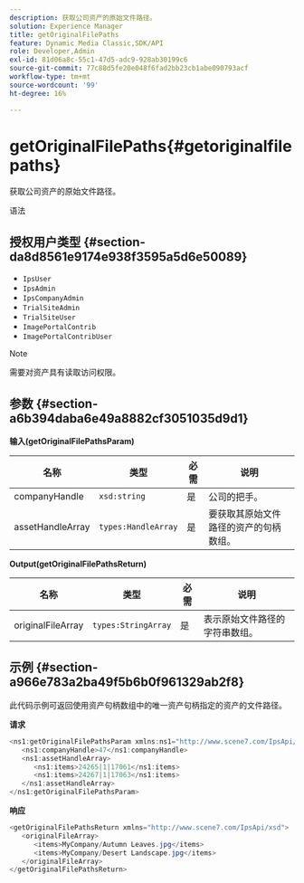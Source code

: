 ```yaml
---
description: 获取公司资产的原始文件路径。
solution: Experience Manager
title: getOriginalFilePaths
feature: Dynamic Media Classic,SDK/API
role: Developer,Admin
exl-id: 81d06a8c-55c1-47d5-adc9-928ab30199c6
source-git-commit: 77c88d5fe20e048f6fad2bb23cb1abe090793acf
workflow-type: tm+mt
source-wordcount: '99'
ht-degree: 16%

---
```


# getOriginalFilePaths{#getoriginalfilepaths}

获取公司资产的原始文件路径。

语法

## 授权用户类型 {#section-da8d8561e9174e938f3595a5d6e50089}

* `IpsUser`
* `IpsAdmin`
* `IpsCompanyAdmin`
* `TrialSiteAdmin`
* `TrialSiteUser`
* `ImagePortalContrib`
* `ImagePortalContribUser`

>[!NOTE]
>
>需要对资产具有读取访问权限。

## 参数 {#section-a6b394daba6e49a8882cf3051035d9d1}

**输入(getOriginalFilePathsParam)**

| 名称 | 类型 | 必需 | 说明 |
|---|---|---|---|
| companyHandle | `xsd:string` | 是 | 公司的把手。 |
| assetHandleArray | `types:HandleArray` | 是 | 要获取其原始文件路径的资产的句柄数组。 |

**Output(getOriginalFilePathsReturn)**

| 名称 | 类型 | 必需 | 说明 |
|---|---|---|---|
| originalFileArray | `types:StringArray` | 是 | 表示原始文件路径的字符串数组。 |

## 示例 {#section-a966e783a2ba49f5b6b0f961329ab2f8}

此代码示例可返回使用资产句柄数组中的唯一资产句柄指定的资产的文件路径。

**请求**

```java
<ns1:getOriginalFilePathsParam xmlns:ns1="http://www.scene7.com/IpsApi/xsd">
   <ns1:companyHandle>47</ns1:companyHandle>
   <ns1:assetHandleArray>
      <ns1:items>24265|1|17061</ns1:items>
      <ns1:items>24267|1|17063</ns1:items>
   </ns1:assetHandleArray>
</ns1:getOriginalFilePathsParam>
```

**响应**

```java
<getOriginalFilePathsReturn xmlns="http://www.scene7.com/IpsApi/xsd">
   <originalFileArray>
      <items>MyCompany/Autumn Leaves.jpg</items>
      <items>MyCompany/Desert Landscape.jpg</items>
   </originalFileArray>
</getOriginalFilePathsReturn>
```
